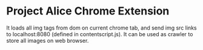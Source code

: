 # Project Alice Chrome Extension

It loads all img tags from dom on current chrome tab, and send img src links to localhost:8080 (defined in contentscript.js). It can be used as crawler to store all images on web browser.
